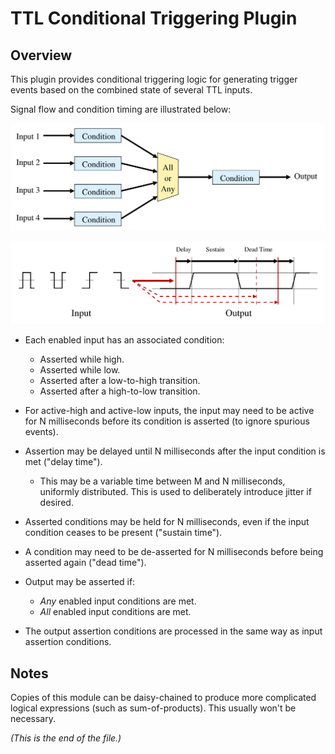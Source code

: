 # TTL Conditional Triggering Plugin

## Overview

This plugin provides conditional triggering logic for generating trigger
events based on the combined state of several TTL inputs.

Signal flow and condition timing are illustrated below:

![Signal Flow](./Auxiliary/signal-flow.png)

![Condition Timing](./Auxiliary/signal-timing.png)

* Each enabled input has an associated condition:

  * Asserted while high.
  * Asserted while low.
  * Asserted after a low-to-high transition.
  * Asserted after a high-to-low transition.

* For active-high and active-low inputs, the input may need to be active for
N milliseconds before its condition is asserted (to ignore spurious events).

* Assertion may be delayed until N milliseconds after the input condition is
met ("delay time").

  * This may be a variable time between M and N milliseconds, uniformly
distributed. This is used to deliberately introduce jitter if desired.

* Asserted conditions may be held for N milliseconds, even if the input
condition ceases to be present ("sustain time").

* A condition may need to be de-asserted for N milliseconds before being
asserted again ("dead time").

* Output may be asserted if:

  * _Any_ enabled input conditions are met.
  * _All_ enabled input conditions are met.

* The output assertion conditions are processed in the same way as input
assertion conditions.

## Notes

Copies of this module can be daisy-chained to produce more complicated
logical expressions (such as sum-of-products). This usually won't be
necessary.

_(This is the end of the file.)_
